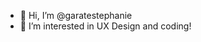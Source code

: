 - 👋 Hi, I’m @garatestephanie
- 👀 I’m interested in UX Design and coding!
  

<!---
garatestephanie/garatestephanie is a ✨ special ✨ repository because its `README.md` (this file) appears on your GitHub profile.
You can click the Preview link to take a look at your changes.
--->
